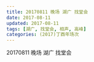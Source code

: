 ```yaml
---
title: 20170811 晚场 湖广 找堂会
date: 2017-08-11
updated: 2017-08-11
tags: [湖广, 找堂会, 相声, 高峰] 
categories: (2017)丁酉年场次 
---
```

20170811 晚场 湖广 找堂会
